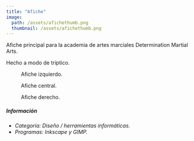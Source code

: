 ```yaml
---
title: "Afiche"
image: 
  path: /assets/afichethumb.png
  thumbnail: /assets/afichethumb.png
---
```


Afiche principal para la academia de artes marciales Determination Martial Arts.

Hecho a modo de tríptico.

<figure class="align-center">
  <a href="#"><img src="{{ site.url }}{{ site.baseurl }}/assets/afiche1.png" alt=""></a>
  <figcaption> Afiche izquierdo. </figcaption>
</figure>

<figure class="align-center">
  <a href="#"><img src="{{ site.url }}{{ site.baseurl }}/assets/afiche2.png" alt=""></a>
  <figcaption> Afiche central. </figcaption>
</figure>

<figure class="align-center">
  <a href="#"><img src="{{ site.url }}{{ site.baseurl }}/assets/afiche3.png" alt=""></a>
  <figcaption> Afiche derecho. </figcaption>
</figure>

##### _Información_
- _Categoría: Diseño / herramientas informáticas._
- _Programas: Inkscape y GIMP._
